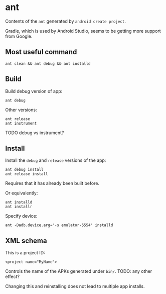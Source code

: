 # ant

Contents of the `ant` generated by `android create project`.

Gradle, which is used by Android Studio, seems to be getting more support from Google.

## Most useful command

    ant clean && ant debug && ant installd

## Build

Build debug version of app:

    ant debug

Other versions:

    ant release
    ant instrument

TODO debug vs instrument?

## Install

Install the `debug` and `release` versions of the app:

    ant debug install
    ant release install

Requires that it has already been built before.

Or equivalently:

    ant installd
    ant installr

Specify device:

    ant -Dadb.device.arg='-s emulator-5554' installd

## XML schema

This is a project ID:

    <project name="MyName">

Controls the name of the APKs generated under `bin/`. TODO: any other effect?

Changing this and reinstalling does not lead to multiple app installs.
